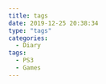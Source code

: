 ```yaml
---
title: tags
date: 2019-12-25 20:38:34
type: "tags"
categories:
  - Diary
tags:
  - PS3
  - Games
---
```

